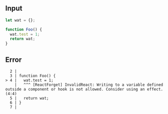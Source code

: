 
## Input

```javascript
let wat = {};

function Foo() {
  wat.test = 1;
  return wat;
}

```


## Error

```
  2 |
  3 | function Foo() {
> 4 |   wat.test = 1;
    |   ^^^ [ReactForget] InvalidReact: Writing to a variable defined outside a component or hook is not allowed. Consider using an effect. (4:4)
  5 |   return wat;
  6 | }
  7 |
```
          
      